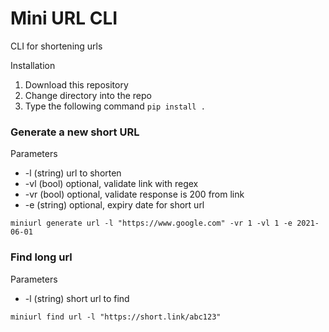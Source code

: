 # Mini URL CLI
CLI for shortening urls

Installation
1. Download this repository
2. Change directory into the repo
3. Type the following command `pip install .`

### Generate a new short URL

Parameters 
* -l (string) url to shorten
* -vl (bool) optional, validate link with regex
* -vr (bool) optional, validate response is 200 from link
* -e (string) optional, expiry date for short url

`miniurl generate url -l "https://www.google.com" -vr 1 -vl 1 -e 2021-06-01`

### Find long url

Parameters
* -l (string) short url to find

`miniurl find url -l "https://short.link/abc123"`


